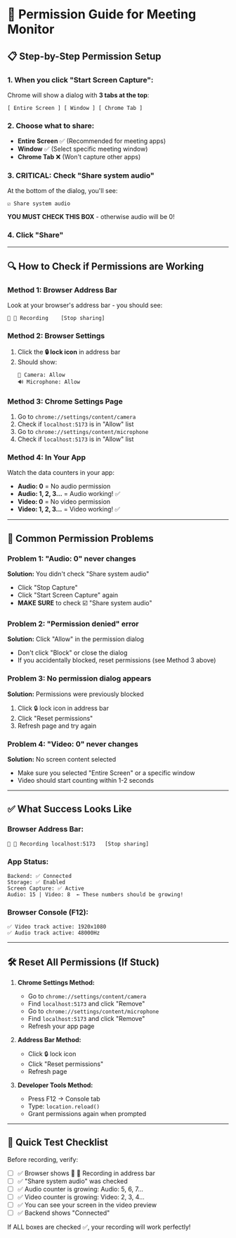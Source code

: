 # 🔐 Permission Guide for Meeting Monitor

## 📋 **Step-by-Step Permission Setup**

### **1. When you click "Start Screen Capture":**

Chrome will show a dialog with **3 tabs at the top**:
```
[ Entire Screen ] [ Window ] [ Chrome Tab ]
```

### **2. Choose what to share:**
- **Entire Screen** ✅ (Recommended for meeting apps)
- **Window** ✅ (Select specific meeting window) 
- **Chrome Tab** ❌ (Won't capture other apps)

### **3. CRITICAL: Check "Share system audio"**
At the bottom of the dialog, you'll see:
```
☑️ Share system audio
```
**YOU MUST CHECK THIS BOX** - otherwise audio will be 0!

### **4. Click "Share"**

---

## 🔍 **How to Check if Permissions are Working**

### **Method 1: Browser Address Bar**
Look at your browser's address bar - you should see:
```
🎥 🔴 Recording    [Stop sharing]
```

### **Method 2: Browser Settings**
1. Click the **🔒 lock icon** in address bar
2. Should show:
   ```
   🎥 Camera: Allow
   🔊 Microphone: Allow
   ```

### **Method 3: Chrome Settings Page**
1. Go to `chrome://settings/content/camera`
2. Check if `localhost:5173` is in "Allow" list
3. Go to `chrome://settings/content/microphone` 
4. Check if `localhost:5173` is in "Allow" list

### **Method 4: In Your App**
Watch the data counters in your app:
- **Audio: 0** = No audio permission
- **Audio: 1, 2, 3...** = Audio working! ✅
- **Video: 0** = No video permission  
- **Video: 1, 2, 3...** = Video working! ✅

---

## 🚨 **Common Permission Problems**

### **Problem 1: "Audio: 0" never changes**
**Solution:** You didn't check "Share system audio"
- Click "Stop Capture" 
- Click "Start Screen Capture" again
- **MAKE SURE** to check ☑️ "Share system audio"

### **Problem 2: "Permission denied" error**
**Solution:** Click "Allow" in the permission dialog
- Don't click "Block" or close the dialog
- If you accidentally blocked, reset permissions (see Method 3 above)

### **Problem 3: No permission dialog appears**
**Solution:** Permissions were previously blocked
1. Click 🔒 lock icon in address bar
2. Click "Reset permissions"
3. Refresh page and try again

### **Problem 4: "Video: 0" never changes**
**Solution:** No screen content selected
- Make sure you selected "Entire Screen" or a specific window
- Video should start counting within 1-2 seconds

---

## ✅ **What Success Looks Like**

### **Browser Address Bar:**
```
🎥 🔴 Recording localhost:5173   [Stop sharing]
```

### **App Status:**
```
Backend: ✅ Connected
Storage: ✅ Enabled  
Screen Capture: ✅ Active
Audio: 15 | Video: 8  ← These numbers should be growing!
```

### **Browser Console (F12):**
```
✅ Video track active: 1920x1080
✅ Audio track active: 48000Hz
```

---

## 🛠️ **Reset All Permissions (If Stuck)**

1. **Chrome Settings Method:**
   - Go to `chrome://settings/content/camera`
   - Find `localhost:5173` and click "Remove"
   - Go to `chrome://settings/content/microphone`  
   - Find `localhost:5173` and click "Remove"
   - Refresh your app page

2. **Address Bar Method:**
   - Click 🔒 lock icon
   - Click "Reset permissions"
   - Refresh page

3. **Developer Tools Method:**
   - Press F12 → Console tab
   - Type: `location.reload()`
   - Grant permissions again when prompted

---

## 🎯 **Quick Test Checklist**

Before recording, verify:
- [ ] ✅ Browser shows 🎥 🔴 Recording in address bar
- [ ] ✅ "Share system audio" was checked
- [ ] ✅ Audio counter is growing: Audio: 5, 6, 7...
- [ ] ✅ Video counter is growing: Video: 2, 3, 4...
- [ ] ✅ You can see your screen in the video preview
- [ ] ✅ Backend shows "Connected"

If ALL boxes are checked ✅, your recording will work perfectly!
